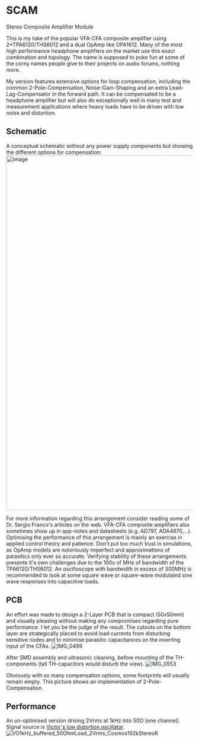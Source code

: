 # SCAM
Stereo Composite Amplifier Module 

This is my take of the popular VFA-CFA composite amplifier using 2*TPA6120/THS6012 and a dual OpAmp like OPA1612.
Many of the most high performance headphone amplifiers on the market use this exact combination and topology.
The name is supposed to poke fun at some of the corny names people give to their projects on audio forums, nothing more.

My version features extensive options for loop compensation, including the common 2-Pole-Compensation, Noise-Gain-Shaping and an extra Lead-Lag-Compensator in the forward path.
It can be compensated to be a headphone amplifier but will also do exceptionally well in many test and measurement applications where heavy loads have to be driven with low noise and distortion.

## Schematic

A conceptual schematic without any power supply components but showing the different options for compensation:
<img width="956" alt="image" src="https://github.com/PWieland/SCAM/assets/65927363/9b25dd3d-7e08-4c55-889e-c6a8c37ea628">

For more information regarding this arrangement consider reading some of Dr. Sergio Franco's articles on the web.
VFA-CFA composite amplifiers also sometimes show up in app-notes and datasheets (e.g. AD797, ADA4870,...).
Optimising the performance of this arrangement is mainly an exercise in applied control theory and patience.
Don't put too much trust in simulations, as OpAmp models are notoriously imperfect and approximations of parasitics only ever so accurate.
Verifying stability of these arrangements presents it's own challenges due to the 100s of MHz of bandwidth of the TPA6120/THS6012.
An oscilloscope with bandwidth in excess of 300MHz is recommended to look at some square wave or square-wave modulated sine wave responses into capacitive loads.


## PCB

An effort was made to design a 2-Layer PCB that is compact (50x50mm) and visually pleasing without making any compromises regarding pure performance. I let you be the judge of the result.
The cutouts on the bottom layer are strategically placed to avoid load currents from disturbing sensitive nodes and to minimise parasitic capacitances on the inverting input of the CFAs.
![IMG_0499](https://github.com/PWieland/SCAM/assets/65927363/e0684f82-0ebd-4883-a797-c145dff60224)

After SMD assembly and ultrasonic cleaning, before mounting of the TH-components (tall TH-capacitors would disturb the view).
![IMG_0553](https://github.com/PWieland/SCAM/assets/65927363/4f7e634b-d011-4822-a6bf-9ff3e0a2fa77)

Obviously with so many compensation options, some footprints will usually remain empty. This picture shows an implementation of 2-Pole-Compensation.


## Performance

An un-optimised version driving 2Vrms at 1kHz into 50Ω (one channel). Signal source is [Victor's low distortion oscillator](https://viccc42.wixsite.com/uld-audio).
![VO1kHz_buffered_50OhmLoad_2Vrms_Cosmos192kStereoR](https://github.com/PWieland/SCAM/assets/65927363/d08946e6-f100-46e1-b124-ea06afb240d9)

